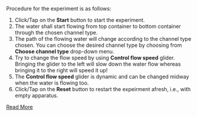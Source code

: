Procedure for the experiment is as follows:

1. Click/Tap on the **Start** button to start the experiment.
2. The water shall start flowing from top container to bottom container through the chosen channel type.
3. The path of the flowing water will change according to the channel type chosen. You can choose the desired channel type by choosing from **Choose channel type** drop-down menu.
4. Try to change the flow speed by using **Control flow speed** glider. Bringing the glider to the left will slow down the water flow whereas bringing it to the right will speed it up!
5. The **Control flow speed** glider is dynamic and can be changed midway when the water is flowing too. 
6. Click/Tap on the **Reset** button to restart the expeirment afresh, i.e., with empty apparatus.


[Read More](docs/6.Channels.pdf)
